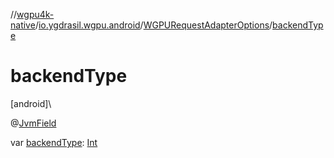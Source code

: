 //[wgpu4k-native](../../../index.md)/[io.ygdrasil.wgpu.android](../index.md)/[WGPURequestAdapterOptions](index.md)/[backendType](backend-type.md)

# backendType

[android]\

@[JvmField](https://kotlinlang.org/api/core/kotlin-stdlib/kotlin.jvm/-jvm-field/index.html)

var [backendType](backend-type.md): [Int](https://kotlinlang.org/api/core/kotlin-stdlib/kotlin/-int/index.html)